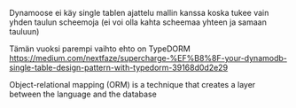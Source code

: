 Dynamoose ei käy single tablen ajattelu mallin kanssa koska tukee vain yhden taulun scheemoja
(ei voi olla kahta scheemaa yhteen ja samaan tauluun)

Tämän vuoksi parempi vaihto ehto on TypeDORM
https://medium.com/nextfaze/supercharge-%EF%B8%8F-your-dynamodb-single-table-design-pattern-with-typedorm-39168d0d2e29

Object-relational mapping (ORM) is a technique that creates a layer between the language and the database